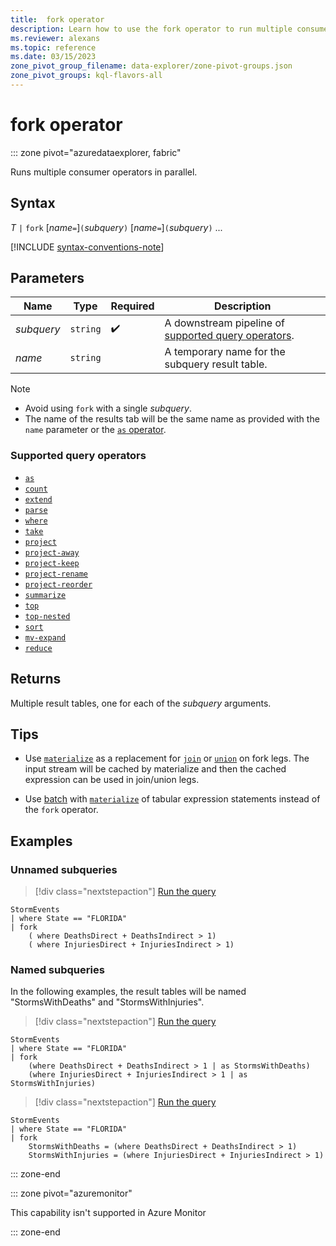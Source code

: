 ```yaml
---
title:  fork operator
description: Learn how to use the fork operator to run multiple consumer operators in parallel.
ms.reviewer: alexans
ms.topic: reference
ms.date: 03/15/2023
zone_pivot_group_filename: data-explorer/zone-pivot-groups.json
zone_pivot_groups: kql-flavors-all
---
```

# fork operator

::: zone pivot="azuredataexplorer, fabric"

Runs multiple consumer operators in parallel.

## Syntax

*T* `|` `fork` [*name*`=`]`(`*subquery*`)` [*name*`=`]`(`*subquery*`)` ...

[!INCLUDE [syntax-conventions-note](../includes/syntax-conventions-note.md)]

## Parameters

| Name | Type | Required | Description |
|--|--|--|--|
| *subquery* | `string` |  :heavy_check_mark: | A downstream pipeline of [supported query operators](#supported-query-operators).|
| *name* | `string` | | A temporary name for the subquery result table.|

> [!NOTE]
>
> * Avoid using `fork` with a single *subquery*.
> * The name of the results tab will be the same name as provided with the `name` parameter or the [`as` operator](as-operator.md).

### Supported query operators

* [`as`](as-operator.md)
* [`count`](count-operator.md)
* [`extend`](extend-operator.md)
* [`parse`](parse-operator.md)
* [`where`](where-operator.md)
* [`take`](take-operator.md)
* [`project`](project-operator.md)
* [`project-away`](project-away-operator.md)
* [`project-keep`](project-keep-operator.md)
* [`project-rename`](project-rename-operator.md)
* [`project-reorder`](project-reorder-operator.md)
* [`summarize`](summarize-operator.md)
* [`top`](top-operator.md)
* [`top-nested`](top-nested-operator.md)
* [`sort`](sort-operator.md)
* [`mv-expand`](mv-expand-operator.md)
* [`reduce`](reduce-operator.md)

## Returns

Multiple result tables, one for each of the *subquery* arguments.

## Tips

* Use [`materialize`](materialize-function.md) as a replacement for [`join`](join-operator.md) or [`union`](union-operator.md) on fork legs. The input stream will be cached by materialize and then the cached expression can be used in join/union legs.

* Use [batch](batches.md) with [`materialize`](materialize-function.md) of tabular expression statements instead of the `fork` operator.

## Examples

### Unnamed subqueries

> [!div class="nextstepaction"]
> <a href="https://dataexplorer.azure.com/clusters/help/databases/Samples?query=H4sIAAAAAAAAAwsuyS/KdS1LzSsp5uWqUSjPSC1KVQguSSxJVbC1VVBy8/EP8nRxVALJpeUXZfNyKQCBBlSdS2piSUaxS2ZRanKJgjaU65mXAhGwUzDURFXvmZdVWpSZitABE0DRAwCWU8oSkwAAAA==" target="_blank">Run the query</a>

```kusto
StormEvents
| where State == "FLORIDA"
| fork
    ( where DeathsDirect + DeathsIndirect > 1)
    ( where InjuriesDirect + InjuriesIndirect > 1)
```

### Named subqueries

In the following examples, the result tables will be named "StormsWithDeaths" and "StormsWithInjuries".

> [!div class="nextstepaction"]
> <a href="https://dataexplorer.azure.com/clusters/help/databases/Samples?query=H4sIAAAAAAAAAwsuyS/KdS1LzSsp5uWqUSjPSC1KVQguSSxJVbC1VVBy8/EP8nRxVALJpeUXZfNyKQCBBkSZS2piSUaxS2ZRanKJgjaU65mXAhGwUzBUqFFILAaaBrSiODyzJAOiQhPFEM+8rNKizFSEMTABfAbB1GgCAM0zVJu/AAAA" target="_blank">Run the query</a>

```kusto
StormEvents
| where State == "FLORIDA"
| fork
    (where DeathsDirect + DeathsIndirect > 1 | as StormsWithDeaths)
    (where InjuriesDirect + InjuriesIndirect > 1 | as StormsWithInjuries)
```

> [!div class="nextstepaction"]
> <a href="https://dataexplorer.azure.com/clusters/help/databases/Samples?query=H4sIAAAAAAAAAwsuyS/KdS1LzSsp5uWqUSjPSC1KVQguSSxJVbC1VVBy8/EP8nRxVALJpeUXZfNyKQBBMEhTcXhmSYZLamJJRrGCrYIGRCeE75JZlJpcoqAN5XrmpUAE7BQMNdFN8MzLKi3KTEUyAyYCNwUmgGIOAGODP2W5AAAA" target="_blank">Run the query</a>

```kusto
StormEvents
| where State == "FLORIDA"
| fork
    StormsWithDeaths = (where DeathsDirect + DeathsIndirect > 1)
    StormsWithInjuries = (where InjuriesDirect + InjuriesIndirect > 1)
```

::: zone-end

::: zone pivot="azuremonitor"

This capability isn't supported in Azure Monitor

::: zone-end